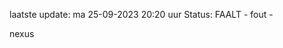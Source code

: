 laatste update: 
ma 25-09-2023 20:20   uur 
Status: FAALT - fout - 
<div class="service R">nexus</div>